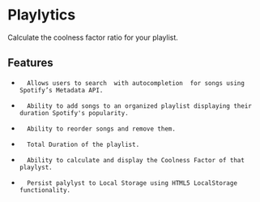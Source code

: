 Playlytics
=======

Calculate the coolness factor ratio for your playlist.


Features
--------

*       Allows users to search ­ with auto­completion ­ for songs using Spotify’s Metadata API.
*       Ability to add songs to an organized playlist displaying their duration Spotify's popularity.
*       Ability to reorder songs and remove them.
*       Total Duration of the playlist.
*       Ability to calculate and display the Coolness Factor of that playlyst.
*       Persist palylyst to Local Storage using HTML5 LocalStorage functionality.

